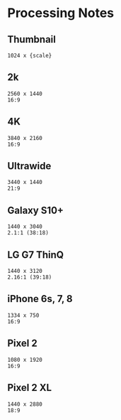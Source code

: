 # Processing Notes

## Thumbnail

`1024 x {scale}`  

## 2k

`2560 x 1440`  
`16:9`

## 4K

`3840 x 2160`  
`16:9`

## Ultrawide  

`3440 x 1440`  
`21:9`

## Galaxy S10+

`1440 x 3040`  
`2.1:1 (38:18)`

## LG G7 ThinQ

`1440 x 3120`  
`2.16:1 (39:18)`

## iPhone 6s, 7, 8

`1334 x 750`  
`16:9`

## Pixel 2

`1080 x 1920`  
`16:9`

## Pixel 2 XL

`1440 x 2880`  
`18:9`